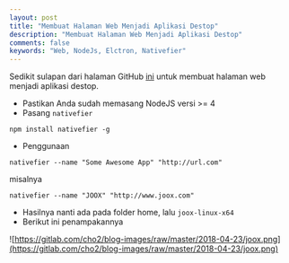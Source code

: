 ```yaml
---
layout: post
title: "Membuat Halaman Web Menjadi Aplikasi Destop"
description: "Membuat Halaman Web Menjadi Aplikasi Destop"
comments: false
keywords: "Web, NodeJs, Elctron, Nativefier"
---
```


Sedikit sulapan dari halaman GitHub [ini](https://github.com/jiahaog/nativefier) untuk membuat halaman web menjadi aplikasi destop. 

* Pastikan Anda sudah memasang NodeJS versi >= 4
* Pasang `nativefier`
```
npm install nativefier -g
```

* Penggunaan
```
nativefier --name "Some Awesome App" "http://url.com"
```
misalnya
```
nativefier --name "JOOX" "http://www.joox.com" 
```

* Hasilnya nanti ada pada folder home, lalu `joox-linux-x64`
* Berikut ini penampakannya

![https://gitlab.com/cho2/blog-images/raw/master/2018-04-23/joox.png](https://gitlab.com/cho2/blog-images/raw/master/2018-04-23/joox.png)

